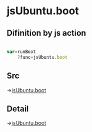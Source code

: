 # jsUbuntu.boot

## Difinition by js action

```js.js

var=runBoot
	?func=jsUbuntu.boot

```

## Src

->[jsUbuntu.boot](https://github.com/puutaro/CommandClick/blob/master/app/src/main/java/com/puutaro/commandclick/fragment_lib/terminal_fragment/js_interface/JsUbuntu.kt#L225)

## Detail

->[jsUbuntu.boot](https://github.com/puutaro/CommandClick/blob/master/md/developer/js_interface/details/JsUbuntu/boot.md)
